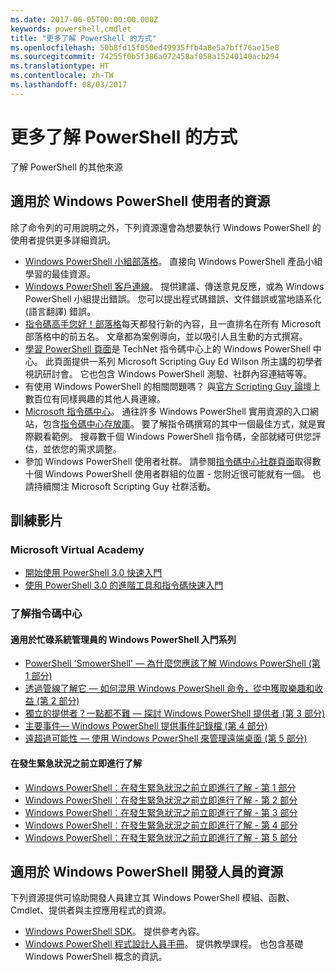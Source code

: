 ```yaml
---
ms.date: 2017-06-05T00:00:00.000Z
keywords: powershell,cmdlet
title: "更多了解 PowerShell 的方式"
ms.openlocfilehash: 50b8fd15f050ed49935ffb4a8e5a7bff76ae15e8
ms.sourcegitcommit: 74255f0b5f386a072458af058a15240140acb294
ms.translationtype: HT
ms.contentlocale: zh-TW
ms.lasthandoff: 08/03/2017
---
```

#  <a name="more-powershell-learning"></a>更多了解 PowerShell 的方式

了解 PowerShell 的其他來源  

## <a name="resources-for-windows-powershell-users"></a>適用於 Windows PowerShell 使用者的資源

除了命令列的可用說明之外，下列資源還會為想要執行 Windows PowerShell 的使用者提供更多詳細資訊。

-   [Windows PowerShell 小組部落格](http://blogs.msdn.com/b/powershell/)。 直接向 Windows PowerShell 產品小組學習的最佳資源。
-   [Windows PowerShell 客戶連線](http://Connect.Microsoft.com/PowerShell)。 提供建議、傳送意見反應，或為 Windows PowerShell 小組提出錯誤。 您可以提出程式碼錯誤、文件錯誤或當地語系化 (語言翻譯) 錯誤。
-   [指令碼高手您好！部落格](http://www.scriptingguys.com/blog)每天都發行新的內容，且一直排名在所有 Microsoft 部落格中的前五名。 文章都為案例導向，並以吸引人且生動的方式撰寫。
-   [學習 PowerShell 頁面](http://www.scriptingguys.com/learnpowershell)是 TechNet 指令碼中心上的 Windows PowerShell 中心。 此頁面提供一系列 Microsoft Scripting Guy Ed Wilson 所主講的初學者視訊研討會。 它也包含 Windows PowerShell 測驗、社群內容連結等等。
-   有使用 Windows PowerShell 的相關問題嗎？ 與[官方 Scripting Guy 論壇](http://social.technet.microsoft.com/forums/itcg/threads/)上數百位有同樣興趣的其他人員連線。
-   [Microsoft 指令碼中心](https://technet.microsoft.com/scriptcenter)。 通往許多 Windows PowerShell 實用資源的入口網站，包含[指令碼中心存放庫](http://gallery.technet.microsoft.com/scriptcenter/)。 要了解指令碼撰寫的其中一個最佳方式，就是實際觀看範例。 搜尋數千個 Windows PowerShell 指令碼，全部就緒可供您評估，並依您的需求調整。
-   參加 Windows PowerShell 使用者社群。 請參閱[指令碼中心社群頁面](https://technet.microsoft.com/scriptcenter/hh182567.aspx)取得數十個 Windows PowerShell 使用者群組的位置 - 您附近很可能就有一個。 也請持續關注 Microsoft Scripting Guy 社群活動。

## <a name="video-training"></a>訓練影片

###  <a name="microsoft-virtual-academy"></a>Microsoft Virtual Academy
-  [開始使用 PowerShell 3.0 快速入門](https://mva.microsoft.com/en-US/training-courses/getting-started-with-powershell-30-jump-start-8276)
-  [使用 PowerShell 3.0 的進階工具和指令碼快速入門](https://mva.microsoft.com/en-US/training-courses/advanced-tools-scripting-with-powershell-30-jump-start-8231)

###  <a name="script-center-learn"></a>了解指令碼中心
####  <a name="windows-powershell-essentials-for-the-busy-admin-series"></a>適用於忙碌系統管理員的 Windows PowerShell 入門系列
-  [PowerShell 'SmowerShell' — 為什麼您應該了解 Windows PowerShell &#40;第 1 部分&#41;](http://dlbmodigital.microsoft.com/webcasts/wmv/23976_Dnl_L.wmv)
-  [透過管線了解它 — 如何混用 Windows PowerShell 命令，從中獲取樂趣和收益 &#40;第 2 部分&#41;](http://dlbmodigital.microsoft.com/webcasts/wmv/23977_Dnl_L.wmv)
-  [獨立的提供者？一點都不難 — 探討 Windows PowerShell 提供者 &#40;第 3 部分&#41;](http://dlbmodigital.microsoft.com/webcasts/wmv/23978_Dnl_L.wmv)
-  [主要事件— Windows PowerShell 提供事件記錄檔 &#40;第 4 部分&#41;](http://dlbmodigital.microsoft.com/webcasts/wmv/23979_Dnl_L.wmv)
-  [遠超過可能性 — 使用 Windows PowerShell 來管理遠端桌面 &#40;第 5 部分&#41;](http://dlbmodigital.microsoft.com/webcasts/wmv/23980_Dnl_L.wmv)

#### <a name="learn-it-now-before-its-an-emergency"></a>在發生緊急狀況之前立即進行了解
-  [Windows PowerShell︰在發生緊急狀況之前立即進行了解 - 第 1 部分](http://dlbmodigital.microsoft.com/webcasts/wmv/1032481530_Dnl_L.wmv)
-  [Windows PowerShell︰在發生緊急狀況之前立即進行了解 - 第 2 部分](http://dlbmodigital.microsoft.com/webcasts/wmv/1032481542_Dnl_L.wmv)
-  [Windows PowerShell︰在發生緊急狀況之前立即進行了解 - 第 3 部分](http://dlbmodigital.microsoft.com/webcasts/wmv/1032481548_Dnl_L.wmv)
-  [Windows PowerShell︰在發生緊急狀況之前立即進行了解 - 第 4 部分](http://dlbmodigital.microsoft.com/webcasts/wmv/1032481552_Dnl_L.wmv)
-  [Windows PowerShell︰在發生緊急狀況之前立即進行了解 - 第 5 部分](http://dlbmodigital.microsoft.com/webcasts/wmv/1032481554_Dnl_L.wmv)

## <a name="resources-for-windows-powershell-developers"></a>適用於 Windows PowerShell 開發人員的資源

下列資源提供可協助開發人員建立其 Windows PowerShell 模組、函數、Cmdlet、提供者與主控應用程式的資源。

-   [Windows PowerShell SDK](http://go.microsoft.com/fwlink/p/?LinkID=89595)。 提供參考內容。
-   [Windows PowerShell 程式設計人員手冊](http://go.microsoft.com/fwlink/p/?LinkID=89596)。 提供教學課程。 也包含基礎 Windows PowerShell 概念的資訊。

